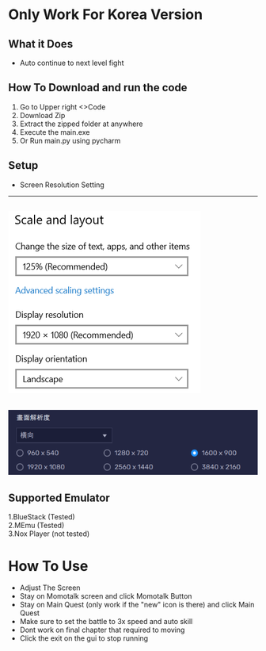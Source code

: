 # Only Work For Korea Version


## What it Does
* Auto continue to next level fight

## How To Download and run the code
1. Go to Upper right <>Code
2. Download Zip
3. Extract the zipped folder at anywhere
4. Execute the main.exe
5. Or Run main.py using pycharm

## Setup
* Screen Resolution Setting
---
![screen resolution image](github_img/screen_resolution.png)
---
![emulator_screen resolution image](github_img/emulator_screen_resolution.png)
---

## Supported Emulator
1.BlueStack (Tested)    
2.MEmu (Tested)    
3.Nox Player (not tested)    

# How To Use
* Adjust The Screen
* Stay on Momotalk screen and click Momotalk Button
* Stay on Main Quest (only work if the "new" icon is there) and click Main Quest
* Make sure to set the battle to 3x speed and auto skill
* Dont work on final chapter that required to moving
* Click the exit on the gui to stop running
